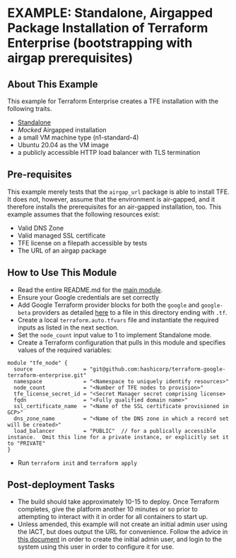# EXAMPLE: Standalone, Airgapped Package Installation of Terraform Enterprise (bootstrapping with airgap prerequisites)

## About This Example

This example for Terraform Enterprise creates a TFE installation with the following traits.

- [Standalone](https://www.terraform.io/docs/enterprise/before-installing/reference-architecture/gcp.html#implementation-modes)
- _Mocked_ Airgapped installation
- a small VM machine type (n1-standard-4)
- Ubuntu 20.04 as the VM image
- a publicly accessible HTTP load balancer with TLS termination

## Pre-requisites

This example merely tests that the `airgap_url` package is able to install TFE. It does
not, however, assume that the environment is air-gapped, and it therefore installs the
prerequisites for an air-gapped installation, too. This example assumes that the following
resources exist:

- Valid DNS Zone
- Valid managed SSL certificate
- TFE license on a filepath accessible by tests
- The URL of an airgap package

## How to Use This Module

- Read the entire README.md for the [main module](https://github.com/hashicorp/terraform-google-terraform-enterprise).
- Ensure your Google credentials are set correctly
- Add Google Terraform provider blocks for both the `google` and `google-beta` providers as detailed [here](https://registry.terraform.io/providers/hashicorp/google/latest/docs/guides/provider_reference) to a file in this directory ending with `.tf`.
- Create a local `terraform.auto.tfvars` file and instantiate the required inputs as listed in the next section.
- Set the `node_count` input value to 1 to implement Standalone mode.
- Create a Terraform configuration that pulls in this module and specifies values of the required variables:

```hcl
module "tfe_node" {
  source                = "git@github.com:hashicorp/terraform-google-terraform-enterprise.git"
  namespace             = "<Namespace to uniquely identify resources>"
  node_count            = "<Number of TFE nodes to provision>"
  tfe_license_secret_id = "<Secret Manager secret comprising license>
  fqdn                  = "<Fully qualified domain name>"
  ssl_certificate_name  = "<Name of the SSL certificate provisioned in GCP>"
  dns_zone_name         = "<Name of the DNS zone in which a record set will be created>"
  load_balancer         = "PUBLIC"  // for a publically accessible instance.  Omit this line for a private instance, or explicitly set it to "PRIVATE"
}
```

- Run `terraform init` and `terraform apply`

## Post-deployment Tasks

- The build should take approximately 10-15 to deploy.  Once Terraform completes, give the platform
another 10 minutes or so prior to attempting to interact with it in order for all containers to start up.
- Unless amended, this example will not create an initial admin user using the IACT, but does output the
URL for convenience. Follow the advice in [this document](https://www.terraform.io/docs/enterprise/install/automating-initial-user.html)
in order to create the initial admin user, and login to the system using this user in order to configure
it for use.
